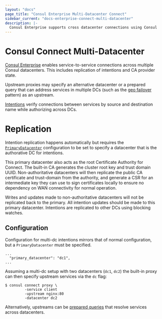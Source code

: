 ```yaml
---
layout: "docs"
page_title: "Consul Enterprise Multi-Datacenter Connect"
sidebar_current: "docs-enterprise-connect-multi-datacenter"
description: |-
  Consul Enterprise supports cross datacenter connections using Consul Connect.
---
```


# Consul Connect Multi-Datacenter

[Consul Enterprise](https://www.hashicorp.com/consul.html) enables service-to-service
connections across multiple Consul datacenters. This includes replication of intentions
and CA provider state.

Upstream proxies may specify an alternative datacenter or a prepared
query that can address services in multiple DCs (such as
the [geo failover](/docs/guides/geo-failover.html) pattern) as an upstream.

[Intentions](/docs/connect/intentions.html) verify connections between services by source and destination
name while authorizing across DCs.

# Replication

Intention replication happens automatically but requires the [`PrimaryDatacenter`](/docs/agent/options.html#primary_datacenter)
configuration to be set to specify a datacenter that is the authorative DC
for intentions.

This primary datacenter also acts as the root Certificate Authority for Connect.
The built-in CA generates the cluster root key and trust domain UUID. Non-authoritative
datacenters will then replicate the public CA certificate and trust-domain from
the authority, and generate a CSR for an intermediate key they can use to sign
certificates locally to ensure no dependency on WAN connectivity for normal
operation.

Writes and updates made to non-authoritative datacenters will not be replicated back
to the primary. All intention updates should be made to this primary datacenter.
Intentions are replicated to other DCs using blocking watches.

## Configuration

Configuration for multi-dc intentions mirrors that of normal configuration,
but a `PrimaryDatacenter` must be specified.

```
...
  "primary_datacenter": "dc1",
...
```

Assuming a multi-dc setup with two datacenters (`dc1`, `dc2`) the built-in proxy
can then specify upstream services via the `dc` flag:

```
$ consul connect proxy \
         -service client
         -upstream nginx:80
         -datacenter dc2
```

Alternatively, upstreams can be [prepared queries](/api/query.html) that resolve
services across datacenters.
